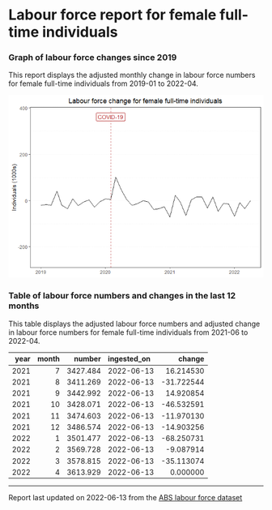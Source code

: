 Labour force report for female full-time individuals
================

### Graph of labour force changes since 2019

This report displays the adjusted monthly change in labour force numbers
for female full-time individuals from 2019-01 to 2022-04.

![](female_full-time_report_files/figure-gfm/unnamed-chunk-2-1.png)<!-- -->

### Table of labour force numbers and changes in the last 12 months

This table displays the adjusted labour force numbers and adjusted
change in labour force numbers for female full-time individuals from
2021-06 to 2022-04.

| year | month |   number | ingested_on |     change |
|-----:|------:|---------:|:------------|-----------:|
| 2021 |     7 | 3427.484 | 2022-06-13  |  16.214530 |
| 2021 |     8 | 3411.269 | 2022-06-13  | -31.722544 |
| 2021 |     9 | 3442.992 | 2022-06-13  |  14.920854 |
| 2021 |    10 | 3428.071 | 2022-06-13  | -46.532591 |
| 2021 |    11 | 3474.603 | 2022-06-13  | -11.970130 |
| 2021 |    12 | 3486.574 | 2022-06-13  | -14.903256 |
| 2022 |     1 | 3501.477 | 2022-06-13  | -68.250731 |
| 2022 |     2 | 3569.728 | 2022-06-13  |  -9.087914 |
| 2022 |     3 | 3578.815 | 2022-06-13  | -35.113074 |
| 2022 |     4 | 3613.929 | 2022-06-13  |   0.000000 |

------------------------------------------------------------------------

Report last updated on 2022-06-13 from the [ABS labour force
dataset](https://www.abs.gov.au/statistics/labour/employment-and-unemployment/labour-force-australia/latest-release)
